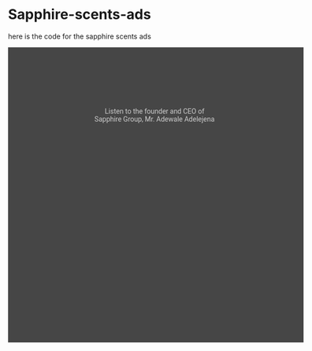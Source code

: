 # Sapphire-scents-ads
here is the code for the sapphire scents ads 
<!DOCTYPE html>
<html>

<head>
  <meta charset="utf-8">
  <link href="https://fonts.googleapis.com/css?family=Roboto" rel="stylesheet" type="text/css">
  <meta name="generator" content="Google Web Designer 7.0.1.1008">
  <meta data-template-name="gwd-DCRM_GWD_IAB_Expandable_160x600_600x600">
  <meta name="environment" content="gwd-dv360">
  <meta name="template" content="Expandable 2.0.16">
  <meta name="viewport" content="width=device-width, initial-scale=1.0">
  <link href="gwdpage_style.css" rel="stylesheet" data-version="12" data-exports-type="gwd-page">
  <link href="gwdpagedeck_style.css" rel="stylesheet" data-version="12" data-exports-type="gwd-pagedeck">
  <link href="gwdgooglead_style.css" rel="stylesheet" data-version="6" data-exports-type="gwd-google-ad">
  <link href="gwdimage_style.css" rel="stylesheet" data-version="13" data-exports-type="gwd-image">
  <link href="gwdtaparea_style.css" rel="stylesheet" data-version="6" data-exports-type="gwd-taparea">
  <link href="gwdvideo_style.css" rel="stylesheet" data-version="16" data-exports-type="gwd-video">
  <link href="Sapphire Scents_motion_paths.css" rel="stylesheet" data-gwd-motion-path-style-sheet="">
  <style type="text/css" id="gwd-lightbox-style">
    .gwd-lightbox {
      overflow: hidden;
    }
  </style>
  <style type="text/css">
    html, body {
      width: 100%;
      height: 100%;
      margin: 0px;
    }
    .gwd-page-container {
      width: 100%;
      height: 100%;
      position: relative;
    }
    .gwd-page-content {
      transform: perspective(1400px) matrix3d(1, 0, 0, 0, 0, 1, 0, 0, 0, 0, 1, 0, 0, 0, 0, 1);
      transform-style: preserve-3d;
      position: absolute;
      background-color: transparent;
    }
    .gwd-page-wrapper {
      position: absolute;
      transform: translateZ(0px);
      background-color: rgb(255, 255, 255);
    }
    .banner {
      width: 180px;
      height: 150px;
    }
    .expanded {
      width: 600px;
      height: 150px;
    }
    #expand-button {
      position: absolute;
      width: 80px;
      height: 25px;
      left: 338px;
      top: 150px;
    }
    .gwd-div-tgow {
      width: 160px;
      height: 600px;
      background-image: none;
      background-color: rgb(70, 70, 70);
    }
    .gwd-div-iyrt {
      position: absolute;
      text-align: left;
      color: rgb(204, 204, 204);
      font-family: Roboto;
      left: 4px;
      top: 180px;
      width: 149px;
      height: 130px;
      transform-origin: 74.5px 64.9px 0px;
      background-image: none;
      background-color: transparent;
    }
    .gwd-span-bxc3 {
      color: rgb(204, 204, 204);
      font-family: Roboto;
      font-weight: normal;
      font-size: 16px;
      transform: matrix3d(1, 0, 0, 0, 0, 1, 0, 0, 0, 0, 1, 0, 0, 0, 0, 1);
      transform-style: preserve-3d;
    }
    .gwd-h1-u9wt {
      height: 37px;
      width: 180px;
      transform: matrix3d(1, 0, 0, 0, 0, 1, 0, 0, 0, 0, 1, 0, 0, 0, 0, 1);
      transform-style: preserve-3d;
    }
    .gwd-span-shle {
      color: rgb(204, 204, 204);
      font-family: Roboto;
      transform: matrix3d(1, 0, 0, 0, 0, 1, 0, 0, 0, 0, 1, 0, 0, 0, 0, 1);
      transform-style: preserve-3d;
    }
    .gwd-div-j4tt {
      position: absolute;
      border-image-source: none;
      border-color: transparent;
      left: 0px;
      top: 0px;
      width: 80px;
      height: 25px;
      background-image: none;
      background-color: rgb(153, 153, 153);
    }
    .gwd-div-qoi1 {
      width: 160px;
      height: 600px;
    }
    .gwd-div-bv8d {
      position: absolute;
      font-family: "Times New Roman";
      text-align: left;
      color: rgb(0, 0, 0);
      top: 2.5px;
      left: 14px;
    }
    .gwd-span-yj4z {
      font-family: Roboto;
      color: rgb(238, 238, 238);
    }
    .gwd-div-xhti {
      width: 600px;
      height: 600px;
      background-image: none;
      background-color: rgb(70, 70, 70);
    }
    .gwd-img-p0qc {
      position: absolute;
      width: 25px;
      height: 25px;
      top: 5px;
      left: 5px;
    }
    .gwd-div-e0e9 {
      width: 600px;
      height: 600px;
    }
    .gwd-div-sba7 {
      position: absolute;
      text-align: center;
      color: rgb(204, 204, 204);
      font-family: Roboto;
      width: 305px;
      height: 39px;
      top: 122px;
      left: 145px;
    }
    .gwd-span-mxi3 {
      font-family: Roboto;
      color: rgb(204, 204, 204);
      font-size: 16px;
      transform: matrix3d(1, 0, 0, 0, 0, 1, 0, 0, 0, 0, 1, 0, 0, 0, 0, 1);
      transform-style: preserve-3d;
    }
    .gwd-div-lez2 {
      transform: matrix3d(1, 0, 0, 0, 0, 1, 0, 0, 0, 0, 1, 0, 0, 0, 0, 1);
      transform-style: preserve-3d;
    }
    .gwd-div-y2li {
      position: absolute;
      width: 600px;
      height: 600px;
      left: 0px;
      top: 0px;
    }
    .gwd-taparea-kyt0 {
      position: absolute;
      width: 35px;
      height: 35px;
      top: 0px;
      left: 565px;
    }
    .gwd-video-5thv {
      position: absolute;
      height: 250px;
      opacity: 0.8;
      width: 353px;
      left: 122px;
      top: 159px;
    }
    .gwd-span-1ukj {
      position: absolute;
      color: rgb(208, 156, 12);
      height: 14px;
      width: 94px;
      transform-origin: 4.56311px 6.9px 0px;
      left: 51px;
      top: 20px;
    }
    .gwd-span-4etu {
      position: absolute;
      color: rgb(208, 156, 12);
      text-align: justify;
      transform-origin: 4.25px 12.3px 0px;
      width: 104px;
      height: 18px;
      background-image: none;
      background-color: rgb(251, 249, 249);
      padding: 6px;
      opacity: 0.31;
      left: 214px;
      top: 460px;
    }
    .gwd-taparea-29ih {
      position: absolute;
      width: 118px;
      height: 29px;
      left: 214px;
      top: 461px;
    }
    .gwd-image-15tz {
      position: absolute;
      width: 121px;
      height: 118px;
      top: 13px;
      left: 13px;
    }
    .gwd-image-1cin {
      position: absolute;
      width: 44px;
      height: 43px;
      left: 4px;
      top: 18px;
    }
    .gwd-taparea-1say {
      left: 172px;
      top: 380px;
      transform-style: preserve-3d;
      transform: translate3d(0px, 0px, 0px);
    }
    .gwd-span-z0mm {
      left: 172px;
      top: 379px;
      transform-style: preserve-3d;
      pointer-events: auto;
      transform: translate3d(0px, 0px, 0px);
    }
    #banner-page.gwd-play-animation .gwd-gen-1qdygwdanimation {
      animation: 10.1s linear 0s 1 normal forwards running gwd-gen-1qdygwdanimation_gwd-keyframes;
    }
    @keyframes gwd-gen-2ag8gwdanimation_gwd-keyframes {
      0% {
        transform: translate3d(0px, 0px, 0px);
        animation-timing-function: linear;
      }
      100% {
        transform: translate3d(-152px, 166px, 0px);
        animation-timing-function: linear;
      }
    }
    #banner-page.gwd-play-animation .gwd-gen-2ag8gwdanimation {
      animation: 10.1s linear 0s 1 normal forwards running gwd-gen-2ag8gwdanimation_gwd-keyframes;
    }
    .gwd-image-10h3 {
      position: absolute;
      width: 69px;
      height: 76px;
      left: 33px;
      top: 257px;
    }
    .gwd-taparea-ho2s {
      position: absolute;
      width: 66px;
      height: 72px;
      top: 260px;
      left: 34px;
    }
    .gwd-taparea-7eay {
      position: absolute;
      left: 14px;
      top: 12px;
      width: 120px;
      height: 119px;
    }
    .gwd-image-1x1o {
      position: absolute;
      width: 23px;
      left: 4px;
      top: 371px;
      height: 29px;
    }
    .gwd-taparea-1gge {
      position: absolute;
      left: 4px;
      top: 371px;
      width: 24px;
      height: 30px;
    }
  </style>
  <script data-source="googbase_min.js" data-version="4" data-exports-type="googbase" src="googbase_min.js"></script>
  <script data-source="gwd_webcomponents_min.js" data-version="6" data-exports-type="gwd_webcomponents" src="gwd_webcomponents_min.js"></script>
  <script data-source="https://s0.2mdn.net/ads/studio/Enabler.js" data-exports-type="gwd-google-ad" type="text/javascript" src="https://s0.2mdn.net/ads/studio/Enabler.js"></script>
  <script type="text/javascript" gwd-events="support" src="gwd-events-support.1.0.js"></script>
  <script type="text/javascript" gwd-events="handlers">
    gwd.auto_Gwd_taparea_closeAction = function(event) {
      // GWD Predefined Function
      gwd.actions.gwdGoogleAd.goToPage('gwd-ad', 'banner-page', 'none', 1000, 'linear', 'top');
    };
    gwd.auto_Gwd_taparea_closeAction1 = function(event) {
      // GWD Predefined Function
      gwd.actions.gwdGoogleAd.reportManualClose('gwd-ad');
    };
    gwd.auto_Gwd_taparea_1Action = function(event) {
      // GWD Predefined Function
      gwd.actions.gwdPagedeck.goToPage('pagedeck', 'expanded-page', 'fade', 1000, 'linear', 'top');
    };
    gwd.auto_Gwd_taparea_3Action = function(event) {
      // GWD Predefined Function
      gwd.actions.gwdGoogleAd.exitOverride('gwd-ad', 'sapphire website', 'https://sapphirescents.com', true, true, 'banner-page');
    };
    gwd.auto_Gwd_taparea_2Action = function(event) {
      // GWD Predefined Function
      gwd.actions.gwdGoogleAd.exitOverride('gwd-ad', 'whatsapp', 'https://wa.me/2348108888988', true, true, 'banner-page');
    };
    gwd.auto_Gwd_taparea_4Action = function(event) {
      // GWD Predefined Function
      gwd.actions.gwdGoogleAd.exitOverride('gwd-ad', 'whatsapp from pg1', 'https://wa.me/2348108888988', true, true, 'banner-page');
    };
  </script>
  <script type="text/javascript" gwd-events="registration">
    // Support code for event handling in Google Web Designer
    // This script block is auto-generated. Please do not edit!
    gwd.actions.events.registerEventHandlers = function(event) {
      gwd.actions.events.addHandler('btn-close', 'action', gwd.auto_Gwd_taparea_closeAction, false);
      gwd.actions.events.addHandler('btn-close', 'action', gwd.auto_Gwd_taparea_closeAction1, false);
      gwd.actions.events.addHandler('gwd-taparea_1', 'action', gwd.auto_Gwd_taparea_1Action, false);
      gwd.actions.events.addHandler('gwd-taparea_3', 'action', gwd.auto_Gwd_taparea_3Action, false);
      gwd.actions.events.addHandler('gwd-taparea_2', 'action', gwd.auto_Gwd_taparea_2Action, false);
      gwd.actions.events.addHandler('gwd-taparea_4', 'action', gwd.auto_Gwd_taparea_4Action, false);
    };
    gwd.actions.events.deregisterEventHandlers = function(event) {
      gwd.actions.events.removeHandler('btn-close', 'action', gwd.auto_Gwd_taparea_closeAction, false);
      gwd.actions.events.removeHandler('btn-close', 'action', gwd.auto_Gwd_taparea_closeAction1, false);
      gwd.actions.events.removeHandler('gwd-taparea_1', 'action', gwd.auto_Gwd_taparea_1Action, false);
      gwd.actions.events.removeHandler('gwd-taparea_3', 'action', gwd.auto_Gwd_taparea_3Action, false);
      gwd.actions.events.removeHandler('gwd-taparea_2', 'action', gwd.auto_Gwd_taparea_2Action, false);
      gwd.actions.events.removeHandler('gwd-taparea_4', 'action', gwd.auto_Gwd_taparea_4Action, false);
    };
    document.addEventListener("DOMContentLoaded", gwd.actions.events.registerEventHandlers);
    document.addEventListener("unload", gwd.actions.events.deregisterEventHandlers);
  </script>
  <script data-source="gwdpage_min.js" data-version="12" data-exports-type="gwd-page" src="gwdpage_min.js"></script>
  <script data-source="gwdpagedeck_min.js" data-version="12" data-exports-type="gwd-pagedeck" src="gwdpagedeck_min.js"></script>
  <script data-source="gwdgooglead_min.js" data-version="6" data-exports-type="gwd-google-ad" src="gwdgooglead_min.js"></script>
  <script data-source="gwdimage_min.js" data-version="13" data-exports-type="gwd-image" src="gwdimage_min.js"></script>
  <script data-source="gwdtaparea_min.js" data-version="6" data-exports-type="gwd-taparea" src="gwdtaparea_min.js"></script>
  <script data-source="gwdvideo_min.js" data-version="16" data-exports-type="gwd-video" src="gwdvideo_min.js"></script>
  <script type="text/javascript" src="motionpath_runtime.min.1.0.js" gwd-motionpath-version="1.0"></script>
</head>

<body class="document-body">
  <gwd-google-ad id="gwd-ad" polite-load="">
    <gwd-metric-configuration>
      <gwd-metric-event source="btn-close" event="tapareaexit" metric="" exit="Exit"></gwd-metric-event>
      <gwd-metric-event source="gwd-taparea_1" event="tapareaexit" metric="" exit="Exit"></gwd-metric-event>
      <gwd-metric-event source="gwd-taparea_2" event="tapareaexit" metric="" exit="Exit"></gwd-metric-event>
      <gwd-metric-event source="gwd-taparea_3" event="tapareaexit" metric="" exit="Exit"></gwd-metric-event>
      <gwd-metric-event source="gwd-taparea_4" event="tapareaexit" metric="" exit="Exit"></gwd-metric-event>
    </gwd-metric-configuration>
    <gwd-pagedeck class="gwd-page-container" id="pagedeck" default-page="banner-page">
      <gwd-page id="banner-page" data-gwd-name="Banner page" class="gwd-page-wrapper banner gwd-lightbox gwd-div-tgow" data-gwd-width="160px" data-gwd-height="600px" style="display: block;">
        <div class="gwd-page-content banner gwd-div-qoi1">
          <div class="gwd-div-iyrt" id="desc-col-txt">You invested with Sapphire Scents for the last 3 years and it was lucrative, imagine for a lifetime! Be part of the 47 investors that own a share with Sapphire Group.<br>
            WHATSAPP NOW!!!
          </div>
          <span class="gwd-span-1ukj">Sapphirve Scents</span><span class="gwd-span-4etu gwd-span-z0mm gwd-gen-1qdygwdanimation" data-gwd-motion-path-key="gwd-motion-path-1vdm">LEARN MORE</span>
          <gwd-taparea id="gwd-taparea_1" class="gwd-taparea-29ih gwd-taparea-1say gwd-gen-2ag8gwdanimation"></gwd-taparea>
          <gwd-image id="sapphire_scent_logo_2" source="assets/sapphire_scent_logo.jpg" scaling="stretch" class="gwd-image-1cin"></gwd-image>
          <gwd-image id="whatsapp_1" source="assets/whatsapp.png" scaling="stretch" class="gwd-image-1x1o"></gwd-image>
          <gwd-taparea id="gwd-taparea_4" class="gwd-taparea-1gge"></gwd-taparea>
        </div>
      </gwd-page>
      <gwd-page id="expanded-page" expanded="" data-gwd-name="Expanded page" class="gwd-page-wrapper expanded gwd-lightbox gwd-div-xhti" data-gwd-width="600px" data-gwd-height="600px">
        <div class="gwd-page-content expanded gwd-div-e0e9">
          <div class="gwd-div-sba7" id="desc-exp-txt">Listen to the founder and CEO of<br>
            Sapphire Group, Mr. Adewale Adelejena</div>
          <gwd-video id="video" controls="" sources="assets/sapphire investors.mp4" class="gwd-video-5thv" autoplay="" data-gwd-name="sapphire scents video"></gwd-video>
          <gwd-taparea id="btn-close" class="gwd-taparea-kyt0">
            <gwd-image class="gwd-img-p0qc" source="assets/close.svg" id="close-img"></gwd-image>
          </gwd-taparea>
          <gwd-image id="sapphire_scent_logo_1" source="assets/sapphire_scent_logo.jpg" scaling="stretch" class="gwd-image-15tz"></gwd-image>
          <gwd-image id="whatsapp" source="assets/whatsapp.jpg" scaling="stretch" class="gwd-image-10h3"></gwd-image>
          <gwd-taparea id="gwd-taparea_2" class="gwd-taparea-ho2s"></gwd-taparea>
          <gwd-taparea id="gwd-taparea_3" class="gwd-taparea-7eay"></gwd-taparea>
        </div>
      </gwd-page>
    </gwd-pagedeck>
    <gwd-exit metric="sapphire website" url="https://sapphirescents.com"></gwd-exit>
    <gwd-exit metric="whatsapp" url="https://wa.me/2348108888988"></gwd-exit>
    <gwd-exit metric="whatsapp from pg1" url="https://wa.me/2348108888988"></gwd-exit>
  </gwd-google-ad>
  <script type="text/javascript" id="gwd-init-code">
    (function() {
      var gwdAd = document.getElementById('gwd-ad');
      /**
       * Handles the DOMContentLoaded event. The DOMContentLoaded event is
       * fired when the document has been completely loaded and parsed.
       */

      function handleDomContentLoaded(event) {
        // Here are examples of tasks that can be performed in this method:
        // * Set dynamic values for element attributes.
        // * Show a progress image to the user before the Ad is shown.
      }

      /**
       * Handles the WebComponentsReady event. This event is fired when all
       * custom elements have been registered and upgraded.
       */
      function handleWebComponentsReady(event) {
        // Start the Ad lifecycle.
        setTimeout(function() {
          gwdAd.initAd();
        }, 0);
      }

      /**
       * Handles the event that is dispatched after the Ad has been
       * initialized and before the default page of the Ad is shown.
       */
      function handleAdInitialized(event) {
        // This marks the end of the polite load phase of the Ad. If a
        // loading image was shown to the user, this is a good place to
        // remove it.
      }

      window.addEventListener('DOMContentLoaded',
        handleDomContentLoaded, false);
      window.addEventListener('WebComponentsReady',
        handleWebComponentsReady, false);
      window.addEventListener('adinitialized',
        handleAdInitialized, false);
    })();
  </script>
</body>

</html>
